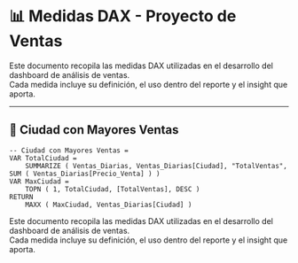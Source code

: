 # 📊 Medidas DAX - Proyecto de Ventas

Este documento recopila las medidas DAX utilizadas en el desarrollo del dashboard de análisis de ventas.  
Cada medida incluye su definición, el uso dentro del reporte y el insight que aporta.

---

## 🧮 Ciudad con Mayores Ventas
```DAX
-- Ciudad con Mayores Ventas = 
VAR TotalCiudad = 
    SUMMARIZE ( Ventas_Diarias, Ventas_Diarias[Ciudad], "TotalVentas", SUM ( Ventas_Diarias[Precio_Venta] ) )
VAR MaxCiudad = 
    TOPN ( 1, TotalCiudad, [TotalVentas], DESC )
RETURN 
    MAXX ( MaxCiudad, Ventas_Diarias[Ciudad] )

```
Este documento recopila las medidas DAX utilizadas en el desarrollo del dashboard de análisis de ventas.  
Cada medida incluye su definición, el uso dentro del reporte y el insight que aporta.

